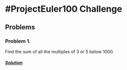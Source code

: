 # #ProjectEuler100 Challenge

## Problems

### Problem 1.
Find the sum of all the multiples of 3 or 5 below 1000.

##### [Solution](Problem%201/Solutions.md)
